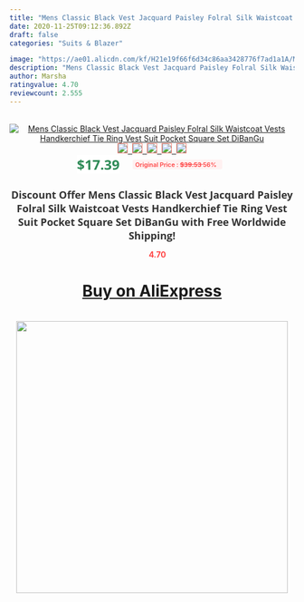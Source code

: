 ```yaml
---
title: "Mens Classic Black Vest Jacquard Paisley Folral Silk Waistcoat Vests Handkerchief Tie Ring Vest Suit Pocket Square Set DiBanGu"
date: 2020-11-25T09:12:36.892Z
draft: false
categories: "Suits & Blazer"

image: "https://ae01.alicdn.com/kf/H21e19f66f6d34c86aa3428776f7ad1a1A/Mens-Classic-Black-Vest-Jacquard-Paisley-Folral-Silk-Waistcoat-Vests-Handkerchief-Tie-Ring-Vest-Suit-Pocket.jpg"
description: "Mens Classic Black Vest Jacquard Paisley Folral Silk Waistcoat Vests Handkerchief Tie Ring Vest Suit Pocket Square Set DiBanGu"
author: Marsha
ratingvalue: 4.70
reviewcount: 2.555
---
```

<br>
<div style="text-align: center;">
<a href="https://s.click.aliexpress.com/e/_9vPqpB" target="_blank" rel="nofollow noopener noreferrer"><img alt="Mens Classic Black Vest Jacquard Paisley Folral Silk Waistcoat Vests Handkerchief Tie Ring Vest Suit Pocket Square Set DiBanGu" class="magnifier-image" src="https://ae01.alicdn.com/kf/H21e19f66f6d34c86aa3428776f7ad1a1A/Mens-Classic-Black-Vest-Jacquard-Paisley-Folral-Silk-Waistcoat-Vests-Handkerchief-Tie-Ring-Vest-Suit-Pocket.jpg_640x640.jpg">
<br>
<img style="border:1px solid salmon" src="https://ae01.alicdn.com/kf/H21e19f66f6d34c86aa3428776f7ad1a1A/Mens-Classic-Black-Vest-Jacquard-Paisley-Folral-Silk-Waistcoat-Vests-Handkerchief-Tie-Ring-Vest-Suit-Pocket.jpg_120x120.jpg">&nbsp;&nbsp;<img style="border:1px solid salmon" src="https://ae01.alicdn.com/kf/Hf524c0f0f1bc4c99a1e4fc6714759ed33/Mens-Classic-Black-Vest-Jacquard-Paisley-Folral-Silk-Waistcoat-Vests-Handkerchief-Tie-Ring-Vest-Suit-Pocket.jpg_120x120.jpg">&nbsp;&nbsp;<img style="border:1px solid salmon" src="https://ae01.alicdn.com/kf/H28c7ac6983754b02abd9e4cdc5d04ed9Y/Mens-Classic-Black-Vest-Jacquard-Paisley-Folral-Silk-Waistcoat-Vests-Handkerchief-Tie-Ring-Vest-Suit-Pocket.jpg_120x120.jpg">&nbsp;&nbsp;<img style="border:1px solid salmon" src="https://ae01.alicdn.com/kf/Ha628d170a868462ebee5df24ceaf295e0/Mens-Classic-Black-Vest-Jacquard-Paisley-Folral-Silk-Waistcoat-Vests-Handkerchief-Tie-Ring-Vest-Suit-Pocket.jpg_120x120.jpg">&nbsp;&nbsp;<img style="border:1px solid salmon" src="https://ae01.alicdn.com/kf/H54146195a89e44768f44e2878ee6706f2/Mens-Classic-Black-Vest-Jacquard-Paisley-Folral-Silk-Waistcoat-Vests-Handkerchief-Tie-Ring-Vest-Suit-Pocket.jpg_120x120.jpg"></a></div><br0>
<div style="text-align: center;"><span style="background-color: white; border: 0px; box-sizing: border-box; color: seagreen; display: inline-block; font-family: &quot;open sans&quot; , &quot;arial&quot; , &quot;helvetica&quot; , sans-serif , &quot;heiti&quot;; font-size: 24px; font-stretch: inherit; font-weight: 700; line-height: inherit; margin: 0px 10px 0px 0px; padding: 0px; vertical-align: middle;">$17.39 </span>
<span style="background: rgb(255 , 241 , 241); border-radius: 3px; border: 0px; box-sizing: border-box; color: #ff4747; display: inline-block; font-family: inherit; font-size: 12px; font-stretch: inherit; font-style: inherit; font-variant: inherit; font-weight: 600; line-height: inherit; margin: 0px; padding: 2px 5px; transform: scale(0.9); vertical-align: middle;">Original Price : <b style="text-decoration: line-through;">$39.53 </b> 56%&nbsp;&nbsp;</span></div>
<h1 style="color: #333333; display: inline-block; font-family: &quot;open sans&quot; , &quot;arial&quot; , &quot;helvetica&quot; , sans-serif , &quot;heiti&quot;; font-size: 18px; font-stretch: inherit; font-weight: 700; text-align: center;">Discount Offer Mens Classic Black Vest Jacquard Paisley Folral Silk Waistcoat Vests Handkerchief Tie Ring Vest Suit Pocket Square Set DiBanGu with Free Worldwide Shipping!</h1>
<div style="color: #ff4747; text-align: center;">
<img src="https://4.bp.blogspot.com/-M0ZcTcb-5uY/XleCXlxnR4I/AAAAAAAAAEc/OrjgMkXV1oMQFaCRZj5HQwOCBcu3w1FegCPcBGAYYCw/s1600/star.png" style="height: 15px;">&nbsp;<b>4.70</b></div>
<div class="button_cont" align="center"><a class="buynow_a" href="https://s.click.aliexpress.com/e/_9vPqpB" target="_blank" rel="nofollow noopener noreferrer"><H1>Buy on AliExpress</H1></a></div><br>
<div class="separator" style="clear: both; text-align: center;">
<img src="https://lh3.googleusercontent.com/-pTy5HemUv9M/XlePHvY0dAI/AAAAAAAAAE4/0nX5iRUoIWY8eMW9Dpxeirr157OZliDIgCLcBGAsYHQ/s1600/badge.gif" width="480">
</div>
